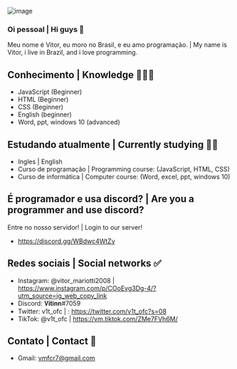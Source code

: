 ![image](https://user-images.githubusercontent.com/84319960/119354069-002e5300-bc7a-11eb-8285-8844af91d1f3.png)



### Oi pessoal | Hi guys 👋 

Meu nome é Vitor, eu moro no Brasil, e eu amo programação. | My name is Vitor, i live in Brazil, and i love programming.


## Conhecimento | Knowledge 👨🏽‍💻
- JavaScript (Beginner)
- HTML (Beginner)
- CSS (Beginner)
- English (beginner)
- Word, ppt, windows 10 (advanced)

## Estudando atualmente | Currently studying 🕵🏽    
- Ingles | English
- Curso de programação | Programming course: (JavaScript, HTML, CSS)
- Curso de informática | Computer course: (Word, excel, ppt, windows 10) 

## É programador e usa discord? | Are you a programmer and use discord?
Entre no nosso servidor! | Login to our server!
- https://discord.gg/WBdwc4WtZy

## Redes sociais | Social networks ✅
- Instagram: @vitor_mariotti2008 | https://www.instagram.com/p/COoEvg3Dg-4/?utm_source=ig_web_copy_link
- Discord: 𝐕𝐢𝐭𝐢𝐧𝐧#7059
- Twitter: v1t_ofc | : https://twitter.com/v1t_ofc?s=08
- TikTok: @v1t_ofc | https://vm.tiktok.com/ZMe7FVh6M/

## Contato | Contact 🔧
- Gmail: vmfcr7@gmail.com
